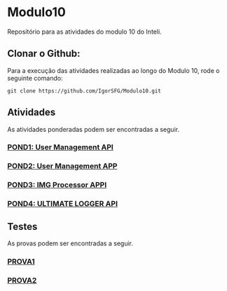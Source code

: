 # Modulo10
Repositório para as atividades do modulo 10 do Inteli.

## Clonar o Github:
Para a execução das atividades realizadas ao longo do Modulo 10, rode o seguinte comando:
```
git clone https://github.com/IgorSFG/Modulo10.git
```

## Atividades
As atividades ponderadas podem ser encontradas a seguir.

### [POND1: User Management API](https://github.com/IgorSFG/Modulo10/tree/main/pond1)
### [POND2: User Management APP](https://github.com/IgorSFG/Modulo10/tree/main/pond2)
### [POND3: IMG Processor  APPI](https://github.com/IgorSFG/Modulo10/tree/main/pond3)
### [POND4: ULTIMATE LOGGER API](https://github.com/IgorSFG/Modulo10/tree/main/pond4)

## Testes
As provas podem ser encontradas a seguir.

### [PROVA1](https://github.com/IgorSFG/Modulo10/tree/main/test1)
### [PROVA2](https://github.com/IgorSFG/Modulo10/tree/main/test2)

